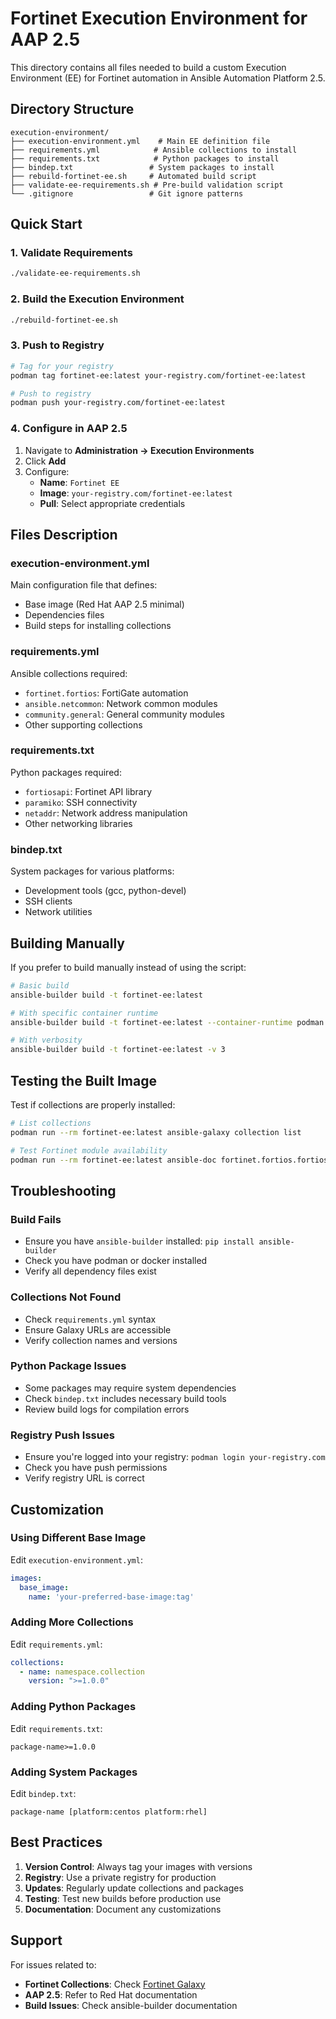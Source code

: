 # Fortinet Execution Environment for AAP 2.5

This directory contains all files needed to build a custom Execution Environment (EE) for Fortinet automation in Ansible Automation Platform 2.5.

## Directory Structure

```
execution-environment/
├── execution-environment.yml    # Main EE definition file
├── requirements.yml            # Ansible collections to install
├── requirements.txt            # Python packages to install
├── bindep.txt                 # System packages to install
├── rebuild-fortinet-ee.sh     # Automated build script
├── validate-ee-requirements.sh # Pre-build validation script
└── .gitignore                 # Git ignore patterns
```

## Quick Start

### 1. Validate Requirements
```bash
./validate-ee-requirements.sh
```

### 2. Build the Execution Environment
```bash
./rebuild-fortinet-ee.sh
```

### 3. Push to Registry
```bash
# Tag for your registry
podman tag fortinet-ee:latest your-registry.com/fortinet-ee:latest

# Push to registry
podman push your-registry.com/fortinet-ee:latest
```

### 4. Configure in AAP 2.5
1. Navigate to **Administration → Execution Environments**
2. Click **Add**
3. Configure:
   - **Name**: `Fortinet EE`
   - **Image**: `your-registry.com/fortinet-ee:latest`
   - **Pull**: Select appropriate credentials

## Files Description

### execution-environment.yml
Main configuration file that defines:
- Base image (Red Hat AAP 2.5 minimal)
- Dependencies files
- Build steps for installing collections

### requirements.yml
Ansible collections required:
- `fortinet.fortios`: FortiGate automation
- `ansible.netcommon`: Network common modules
- `community.general`: General community modules
- Other supporting collections

### requirements.txt
Python packages required:
- `fortiosapi`: Fortinet API library
- `paramiko`: SSH connectivity
- `netaddr`: Network address manipulation
- Other networking libraries

### bindep.txt
System packages for various platforms:
- Development tools (gcc, python-devel)
- SSH clients
- Network utilities

## Building Manually

If you prefer to build manually instead of using the script:

```bash
# Basic build
ansible-builder build -t fortinet-ee:latest

# With specific container runtime
ansible-builder build -t fortinet-ee:latest --container-runtime podman

# With verbosity
ansible-builder build -t fortinet-ee:latest -v 3
```

## Testing the Built Image

Test if collections are properly installed:

```bash
# List collections
podman run --rm fortinet-ee:latest ansible-galaxy collection list

# Test Fortinet module availability
podman run --rm fortinet-ee:latest ansible-doc fortinet.fortios.fortios_system_global
```

## Troubleshooting

### Build Fails
- Ensure you have `ansible-builder` installed: `pip install ansible-builder`
- Check you have podman or docker installed
- Verify all dependency files exist

### Collections Not Found
- Check `requirements.yml` syntax
- Ensure Galaxy URLs are accessible
- Verify collection names and versions

### Python Package Issues
- Some packages may require system dependencies
- Check `bindep.txt` includes necessary build tools
- Review build logs for compilation errors

### Registry Push Issues
- Ensure you're logged into your registry: `podman login your-registry.com`
- Check you have push permissions
- Verify registry URL is correct

## Customization

### Using Different Base Image
Edit `execution-environment.yml`:
```yaml
images:
  base_image:
    name: 'your-preferred-base-image:tag'
```

### Adding More Collections
Edit `requirements.yml`:
```yaml
collections:
  - name: namespace.collection
    version: ">=1.0.0"
```

### Adding Python Packages
Edit `requirements.txt`:
```
package-name>=1.0.0
```

### Adding System Packages
Edit `bindep.txt`:
```
package-name [platform:centos platform:rhel]
```

## Best Practices

1. **Version Control**: Always tag your images with versions
2. **Registry**: Use a private registry for production
3. **Updates**: Regularly update collections and packages
4. **Testing**: Test new builds before production use
5. **Documentation**: Document any customizations

## Support

For issues related to:
- **Fortinet Collections**: Check [Fortinet Galaxy](https://galaxy.ansible.com/fortinet/fortios)
- **AAP 2.5**: Refer to Red Hat documentation
- **Build Issues**: Check ansible-builder documentation